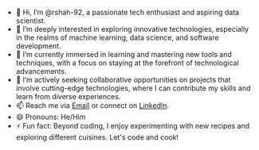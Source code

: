 - 👋 Hi, I’m @rshah-92, a passionate tech enthusiast and aspiring data scientist.
- 👀 I’m deeply interested in exploring innovative technologies, especially in the realms of machine learning, data science, and software development.
- 🌱 I’m currently immersed in learning and mastering new tools and techniques, with a focus on staying at the forefront of technological advancements.
- 💞️ I’m actively seeking collaborative opportunities on projects that involve cutting-edge technologies, where I can contribute my skills and learn from diverse experiences.
- 📫 Reach me via [Email](mailto:rshah92@asu.edu) or connect on [LinkedIn](www.linkedin.com/in/rudrashah9).
- 😄 Pronouns: He/Him
- ⚡ Fun fact: Beyond coding, I enjoy experimenting with new recipes and exploring different cuisines. Let's code and cook!

